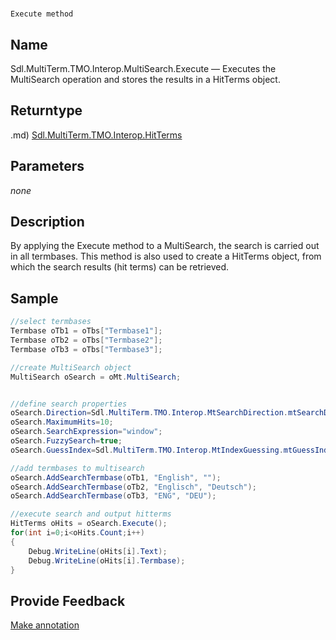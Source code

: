 

# 
    Execute method




## Name

Sdl.MultiTerm.TMO.Interop.MultiSearch.Execute —          Executes the MultiSearch operation and stores the results in a HitTerms object.



## Returntype
.md)
[Sdl.MultiTerm.TMO.Interop.HitTerms](Sdl.MultiTerm.TMO.Interop.HitTerms.md)



## Parameters
*none*


## Description



By applying the Execute method to a MultiSearch,  the search is carried out in all termbases. This method is also used to create a HitTerms object, from which the search results (hit terms) can be retrieved.



## Sample


```cs
//select termbases
Termbase oTb1 = oTbs["Termbase1"];
Termbase oTb2 = oTbs["Termbase2"];
Termbase oTb3 = oTbs["Termbase3"];

//create MultiSearch object
MultiSearch oSearch = oMt.MultiSearch;


//define search properties
oSearch.Direction=Sdl.MultiTerm.TMO.Interop.MtSearchDirection.mtSearchDown;
oSearch.MaximumHits=10;
oSearch.SearchExpression="window";
oSearch.FuzzySearch=true;
oSearch.GuessIndex=Sdl.MultiTerm.TMO.Interop.MtIndexGuessing.mtGuessIndex;

//add termbases to multisearch
oSearch.AddSearchTermbase(oTb1, "English", "");
oSearch.AddSearchTermbase(oTb2, "Englisch", "Deutsch");
oSearch.AddSearchTermbase(oTb3, "ENG", "DEU");

//execute search and output hitterms
HitTerms oHits = oSearch.Execute();
for(int i=0;i<oHits.Count;i++)
{
   	Debug.WriteLine(oHits[i].Text);
   	Debug.WriteLine(oHits[i].Termbase);
}
```



## Provide Feedback

[Make annotation](mailto:sdk-feedback@sdl.com&amp;subject=Reference%20for%20Sdl.MultiTerm.TMO.Interop.MultiSearch.Execute)

